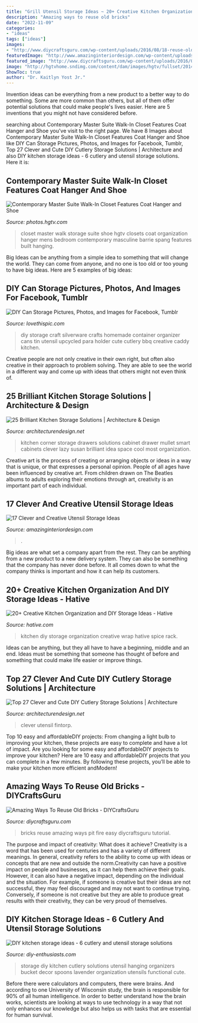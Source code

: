 ```yaml
---
title: "Grill Utensil Storage Ideas ~ 20+ Creative Kitchen Organization And Diy Storage Ideas"
description: "Amazing ways to reuse old bricks"
date: "2022-11-09"
categories:
- "ideas"
tags: ["ideas"]
images:
- "http://www.diycraftsguru.com/wp-content/uploads/2016/08/18-reuse-old-bricks.jpg"
featuredImage: "http://www.amazinginteriordesign.com/wp-content/uploads/2015/05/cabinet-drawers.jpg"
featured_image: "http://www.diycraftsguru.com/wp-content/uploads/2016/08/18-reuse-old-bricks.jpg"
image: "http://hgtvhome.sndimg.com/content/dam/images/hgtv/fullset/2014/12/17/1/Barrie-Spang_Masculine-Master-Suite_closet.jpg.rend.hgtvcom.1280.1920.suffix/1418847361666.jpeg"
ShowToc: true
author: "Dr. Kaitlyn Yost Jr."
---
```



Invention ideas can be everything from a new product to a better way to do something. Some are more common than others, but all of them offer potential solutions that could make people's lives easier. Here are 5 inventions that you might not have considered before.

	

		
searching about Contemporary Master Suite Walk-In Closet Features Coat Hanger and Shoe you've visit to the right page. We have 8 Images about Contemporary Master Suite Walk-In Closet Features Coat Hanger and Shoe like DIY Can Storage Pictures, Photos, and Images for Facebook, Tumblr, Top 27 Clever and Cute DIY Cutlery Storage Solutions | Architecture and also DIY kitchen storage ideas - 6 cutlery and utensil storage solutions. Here it is:
		
    
## Contemporary Master Suite Walk-In Closet Features Coat Hanger And Shoe

<img loading=lazy src="http://hgtvhome.sndimg.com/content/dam/images/hgtv/fullset/2014/12/17/1/Barrie-Spang_Masculine-Master-Suite_closet.jpg.rend.hgtvcom.1280.1920.suffix/1418847361666.jpeg" onerror="this.onerror=null;this.src='https://tse4.mm.bing.net/th?id=OIP.33n3IyoK_Kc3y71DNKc49QHaLH&amp;pid=15.1';" alt="Contemporary Master Suite Walk-In Closet Features Coat Hanger and Shoe">

_Source: photos.hgtv.com_

>closet master walk storage suite shoe hgtv closets coat organization hanger mens bedroom contemporary masculine barrie spang features built hanging. 

	

Big Ideas can be anything from a simple idea to something that will change the world. They can come from anyone, and no one is too old or too young to have big ideas. Here are 5 examples of big ideas: 

    
## DIY Can Storage Pictures, Photos, And Images For Facebook, Tumblr

<img loading=lazy src="http://www.lovethispic.com/uploaded_images/96627-Diy-Can-Storage.jpg" onerror="this.onerror=null;this.src='https://tse2.mm.bing.net/th?id=OIP.IoZpiDlxX7CjRO6spA8A5gHaMS&amp;pid=15.1';" alt="DIY Can Storage Pictures, Photos, and Images for Facebook, Tumblr">

_Source: lovethispic.com_

>diy storage craft silverware crafts homemade container organizer cans tin utensil upcycled para holder cute cutlery bbq creative caddy kitchen. 

	

Creative people are not only creative in their own right, but often also creative in their approach to problem solving. They are able to see the world in a different way and come up with ideas that others might not even think of.

    
## 25 Brilliant Kitchen Storage Solutions | Architecture &amp; Design

<img loading=lazy src="http://cdn.architecturendesign.net/wp-content/uploads/2014/09/25-Mullet-Cabinetry-Kitchen-Corner-Drawers.jpg" onerror="this.onerror=null;this.src='https://tse4.mm.bing.net/th?id=OIP.748ptL36zV8QrA8u0XiEhAHaJ3&amp;pid=15.1';" alt="25 Brilliant Kitchen Storage Solutions | Architecture &amp; Design">

_Source: architecturendesign.net_

>kitchen corner storage drawers solutions cabinet drawer mullet smart cabinets clever lazy susan brilliant idea space cool most organization. 

	

Creative art is the process of creating or arranging objects or ideas in a way that is unique, or that expresses a personal opinion. People of all ages have been influenced by creative art. From children drawn on The Beatles albums to adults exploring their emotions through art, creativity is an important part of each individual.

    
## 17 Clever And Creative Utensil Storage Ideas

<img loading=lazy src="http://www.amazinginteriordesign.com/wp-content/uploads/2015/05/cabinet-drawers.jpg" onerror="this.onerror=null;this.src='https://tse2.mm.bing.net/th?id=OIP.ylXXDsu0gT3oprrpDGRMkAHaLO&amp;pid=15.1';" alt="17 Clever and Creative Utensil Storage Ideas">

_Source: amazinginteriordesign.com_

>. 

	

Big ideas are what set a company apart from the rest. They can be anything from a new product to a new delivery system. They can also be something that the company has never done before. It all comes down to what the company thinks is important and how it can help its customers.

    
## 20+ Creative Kitchen Organization And DIY Storage Ideas - Hative

<img loading=lazy src="https://hative.com/wp-content/uploads/2017/04/kitchen-storage/26-kitchen-storage-diy-ideas.jpg" onerror="this.onerror=null;this.src='https://tse2.mm.bing.net/th?id=OIP.tgIMYWYVoc3KqRt87sRF1wHaKL&amp;pid=15.1';" alt="20+ Creative Kitchen Organization and DIY Storage Ideas - Hative">

_Source: hative.com_

>kitchen diy storage organization creative wrap hative spice rack. 

	

Ideas can be anything, but they all have to have a beginning, middle and an end. Ideas must be something that someone has thought of before and something that could make life easier or improve things.

    
## Top 27 Clever And Cute DIY Cutlery Storage Solutions | Architecture

<img loading=lazy src="https://cdn.architecturendesign.net/wp-content/uploads/2015/05/AD-Cutlery-Storage-Ideas-17.jpg" onerror="this.onerror=null;this.src='https://tse4.mm.bing.net/th?id=OIP.OuqkCOz-ynASE3tbESAYhQHaIr&amp;pid=15.1';" alt="Top 27 Clever and Cute DIY Cutlery Storage Solutions | Architecture">

_Source: architecturendesign.net_

>clever utensil fintorp. 

	

Top 10 easy and affordableDIY projects: From changing a light bulb to improving your kitchen, these projects are easy to complete and have a lot of impact.
Are you looking for some easy and affordableDIY projects to improve your kitchen? Here are 10 easy and affordableDIY projects that you can complete in a few minutes. By following these projects, you’ll be able to make your kitchen more efficient andModern!

    
## Amazing Ways To Reuse Old Bricks - DIYCraftsGuru

<img loading=lazy src="http://www.diycraftsguru.com/wp-content/uploads/2016/08/18-reuse-old-bricks.jpg" onerror="this.onerror=null;this.src='https://tse2.mm.bing.net/th?id=OIP.LImginbeLmLtAcjnnP4SqAHaJ4&amp;pid=15.1';" alt="Amazing Ways To Reuse Old Bricks - DIYCraftsGuru">

_Source: diycraftsguru.com_

>bricks reuse amazing ways pit fire easy diycraftsguru tutorial. 

	

The purpose and impact of creativity: What does it achieve?
Creativity is a word that has been used for centuries and has a variety of different meanings. In general, creativity refers to the ability to come up with ideas or concepts that are new and outside the norm.Creativity can have a positive impact on people and businesses, as it can help them achieve their goals. However, it can also have a negative impact, depending on the individual and the situation. For example, if someone is creative but their ideas are not successful, they may feel discouraged and may not want to continue trying. Conversely, if someone is not creative but they are able to produce great results with their creativity, they can be very proud of themselves.

    
## DIY Kitchen Storage Ideas - 6 Cutlery And Utensil Storage Solutions

<img loading=lazy src="http://www.diy-enthusiasts.com/wp-content/uploads/2013/07/diy-kitchen-storage-ideas-cutlery-solutions-bucket-lavender-hanging.jpg" onerror="this.onerror=null;this.src='https://tse4.mm.bing.net/th?id=OIP.tAedrZhCLRIkrae9x8mNvgHaLH&amp;pid=15.1';" alt="DIY kitchen storage ideas - 6 cutlery and utensil storage solutions">

_Source: diy-enthusiasts.com_

>storage diy kitchen cutlery solutions utensil hanging organizers bucket decor spoons lavender organization utensils functional cute. 

	

Before there were calculators and computers, there were brains. And according to one University of Wisconsin study, the brain is responsible for 90% of all human intelligence. In order to better understand how the brain works, scientists are looking at ways to use technology in a way that not only enhances our knowledge but also helps us with tasks that are essential for human survival.

